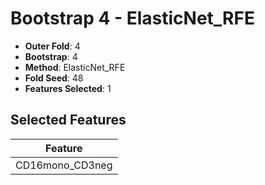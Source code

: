 # Bootstrap 4 - ElasticNet_RFE

- **Outer Fold**: 4
- **Bootstrap**: 4
- **Method**: ElasticNet_RFE
- **Fold Seed**: 48
- **Features Selected**: 1

## Selected Features

| Feature |
|---------|
| CD16mono_CD3neg |
